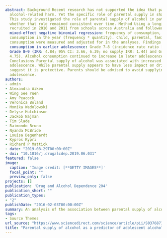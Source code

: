 ```yaml
---
abstract: Background Recent research has not supported the idea that parental supply of alcohol to adolescents prevents later
  alcohol-related harm. Yet the specific role of parental supply in shaping patterns of drinking over time remains unclear. 
  This study investigated the role of parental supply of alcohol in patterns of drinking across adolescence, and assessed
  whether that role remained consistent over time. Method Using a longitudinal cohort of 1927 adolescents (mean age 12.9 years),
  recruited in 2010 and 2011 from schools across Australia and followed up annually until 2016, we assessed three outcomes using
  mixed-effect negative binomial regression: frequency of consumption, typical quantity consumed, and overall alcohol
  consumption in the year (frequency * quantity). Child, parental, familial, and peer confounders of adolescent alcohol
  consumption were measured and adjusted for in the analyses. Findings Parental supply was associated with greater overall
  consumption in earlier adolescence: Grade 7–8 (incidence rate ratio [IRR]: 3.61; 95% CI: 2.55, 5.12; no supply IRR: 1.00),
  Grade 8–9 (IRR: 4.84; 95% CI: 3.66, 6.39; no supply IRR: 1.44) and Grade 9–10 (IRR: 8.33; 95% CI: 6.28, 11.05; no supply IRR:
  4.75). Alcohol consumption continued to increase in later adolescence regardless of whether parental supply occurred.
  Conclusions Parental supply of alcohol was associated with increased alcohol consumption by their children during early
  adolescence. While parental supply appears to have less impact on drinking in later adolescence, there was no evidence to
  suggest it is protective. Parents should be advised to avoid supplying children with alcohol, particularly in early
  adolescence.
authors:
- admin
- Alexandra Aiken
- Wing See Yuen
- Amy Peacock
- Veronica Boland
- Monika Wadolowski
- Delyse Hutchinson
- Jackob Najman
- Tim Slade
- Raimondo Bruno
- Nyanda McBride
- Louisa Degenhardt
- Kypros Kypri
- Richard P Mattick
- date: "2019-08-29T00:00:00Z"
- doi: "10.1016/j.drugalcdep.2019.06.031"
featured: false
image:
  caption: 'Image credit: [**GETTY IMAGES**]'
  focal_point: ""
  preview_only: false
projects: []
publication: 'Drug and Alcohol Dependence 204'
publication_short: ""
publication_types:
- "2"
publishDate: "2016-02-03T00:00:00Z"
summary: An analysis of the association between parental supply of alcohol and drinking pattersn across adolescence.
tags:
- Source Themes
url_source: "https://www.sciencedirect.com/science/article/pii/S0376871619302881"
title: "Parental supply of alcohol as a predictor of adolescent alcohol consumption patterns: A prospective cohort"
---
```


